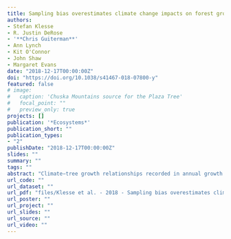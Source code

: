 ```yaml
---
title: Sampling bias overestimates climate change impacts on forest growth in the southwestern United States
authors: 
- Stefan Klesse
- R. Justin DeRose
- '**Chris Guiterman**'
- Ann Lynch
- Kit O'Connor
- John Shaw
- Margaret Evans
date: "2018-12-17T00:00:00Z"
doi: "https://doi.org/10.1038/s41467-018-07800-y"
featured: false
# image:
#   caption: 'Chuska Mountains source for the Plaza Tree'
#   focal_point: ""
#   preview_only: true
projects: []
publication: '*Ecosystems*'
publication_short: ""
publication_types:
- "2"
publishDate: "2018-12-17T00:00:00Z"
slides: ""
summary: ""
tags: ""
abstract: "Climate−tree growth relationships recorded in annual growth rings have recently been the basis for projecting climate change impacts on forests. However, most trees and sample sites represented in the International Tree-Ring Data Bank (ITRDB) were chosen to maximize climate signal and are characterized by marginal growing conditions not representative of the larger forest ecosystem. We evaluate the magnitude of this potential bias using a spatially unbiased tree-ring network collected by the USFS Forest Inventory and Analysis (FIA) program. We show that U.S. Southwest ITRDB samples overestimate regional forest climate sensitivity by 41–59%, because ITRDB trees were sampled at warmer and drier locations, both at the macro- and micro-site scale, and are systematically older compared to the FIA collection. Although there are uncertainties associated with our statistical approach, projection based on representative FIA samples suggests 29% less of a climate change-induced growth decrease compared to projection based on climate-sensitive ITRDB samples."
url_code: ""
url_dataset: ""
url_pdf: "files/Klesse et al. - 2018 - Sampling bias overestimates climate change impacts on forest growth in the southwestern United States.pdf"
url_poster: ""
url_project: ""
url_slides: ""
url_source: ""
url_video: ""
---
```


<script type="text/javascript" src="https://d1bxh8uas1mnw7.cloudfront.net/assets/embed.js"></script><div class="altmetric-embed" data-badge-type="donut" data-altmetric-id="52766934" />


